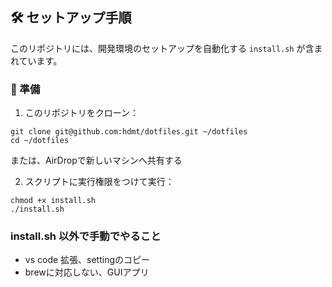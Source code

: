 ## 🛠 セットアップ手順

このリポジトリには、開発環境のセットアップを自動化する `install.sh` が含まれています。

### 🔧 準備

1. このリポジトリをクローン：

```
git clone git@github.com:hdmt/dotfiles.git ~/dotfiles
cd ~/dotfiles
```

または、AirDropで新しいマシンへ共有する

2. スクリプトに実行権限をつけて実行：

```
chmod +x install.sh
./install.sh
```

### install.sh 以外で手動でやること

- vs code 拡張、settingのコピー
- brewに対応しない、GUIアプリ

